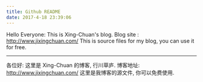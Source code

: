 ```yaml
---
title: Github README
date: 2017-4-18 23:39:06
---
```


Hello Everyone:
This is Xing-Chuan's blog.
Blog site : http://www.jixingchuan.com/ 
This is source files for my blog, you can use it for free.

---

各位好:
这里是 Xing-Chuan 的博客, 行川草庐.
博客地址: http://www.jixingchuan.com/ 
这里是我博客的源文件, 你可以免费使用.
